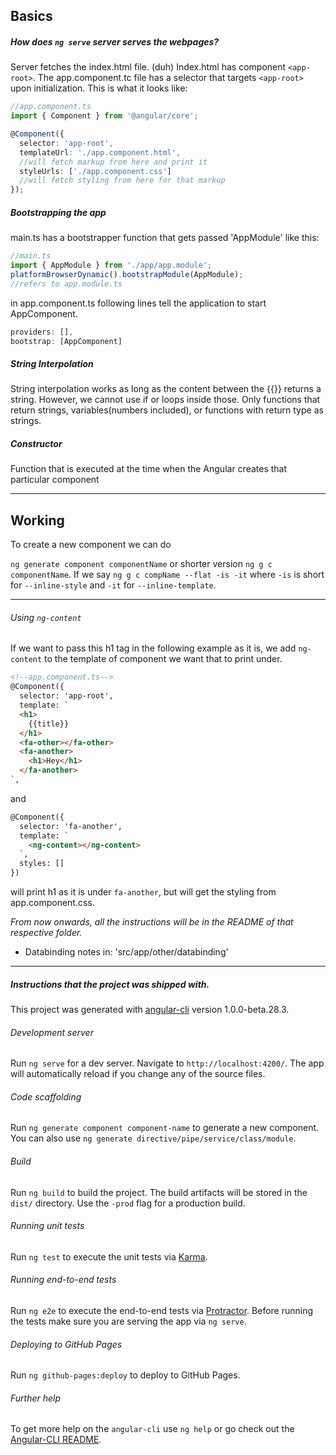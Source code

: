 ## Basics
##### How does `ng serve` server serves the webpages?
Server fetches the index.html file. (duh) Index.html has component `<app-root>`. The app.component.tc file has a selector that targets `<app-root>` upon initialization. This is what it looks like:

```ts
//app.component.ts
import { Component } from '@angular/core';

@Component({
  selector: 'app-root',
  templateUrl: './app.component.html',
  //will fetch markup from here and print it
  styleUrls: ['./app.component.css']
  //will fetch styling from here for that markup
});  
```
##### Bootstrapping the app
main.ts has a bootstrapper function that gets passed 'AppModule' like this:
```ts
//main.ts
import { AppModule } from './app/app.module';
platformBrowserDynamic().bootstrapModule(AppModule);
//refers to app.module.ts
```
in app.component.ts following lines tell the application to start AppComponent.
```ts
providers: [],
bootstrap: [AppComponent]
```
##### String Interpolation
String interpolation works as long as the content between the {{}} returns a string. However, we cannot use if or loops inside those.
Only functions that return strings, variables(numbers included), or functions with return type as strings.
##### Constructor
Function that is executed at the time when the Angular creates that particular component

---
## Working
To create a new component we can do

`ng generate component componentName`
or shorter version `ng g c componentName`.
If we say `ng g c compName --flat -is -it` where `-is` is short for `--inline-style` and  `-it` for `--inline-template`.

---
###### Using `ng-content`
If we want to pass this h1 tag in the following example as it is, we add `ng-content` to the template of component we want that to print under.

```html
<!--app.component.ts-->
@Component({
  selector: 'app-root',
  template: `
  <h1>
    {{title}}
  </h1>
  <fa-other></fa-other>
  <fa-another>
    <h1>Hey</h1>
  </fa-another>
`,
```
and
```html
@Component({
  selector: 'fa-another',
  template: `
    <ng-content></ng-content>
  `,
  styles: []
})
```
will print h1 as it is under `fa-another`, but will get the styling from app.component.css.

_From now onwards, all the instructions will be in the README of that respective folder._
- Databinding notes in: 'src/app/other/databinding'

---
##### Instructions that the project was shipped with.

This project was generated with [angular-cli](https://github.com/angular/angular-cli) version 1.0.0-beta.28.3.

###### Development server
Run `ng serve` for a dev server. Navigate to `http://localhost:4200/`. The app will automatically reload if you change any of the source files.

###### Code scaffolding

Run `ng generate component component-name` to generate a new component. You can also use `ng generate directive/pipe/service/class/module`.

###### Build

Run `ng build` to build the project. The build artifacts will be stored in the `dist/` directory. Use the `-prod` flag for a production build.

###### Running unit tests

Run `ng test` to execute the unit tests via [Karma](https://karma-runner.github.io).

###### Running end-to-end tests

Run `ng e2e` to execute the end-to-end tests via [Protractor](http://www.protractortest.org/).
Before running the tests make sure you are serving the app via `ng serve`.

###### Deploying to GitHub Pages

Run `ng github-pages:deploy` to deploy to GitHub Pages.

###### Further help

To get more help on the `angular-cli` use `ng help` or go check out the [Angular-CLI README](https://github.com/angular/angular-cli/blob/master/README.md).
